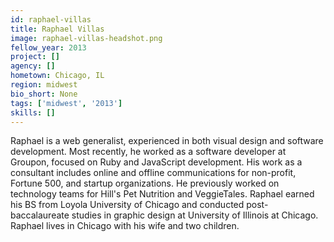 ```yaml
---
id: raphael-villas
title: Raphael Villas
image: raphael-villas-headshot.png
fellow_year: 2013
project: []
agency: []
hometown: Chicago, IL
region: midwest
bio_short: None
tags: ['midwest', '2013']
skills: []
---
```


Raphael is a web generalist, experienced in both visual design and software development.  Most recently, he worked as a software developer at Groupon, focused on Ruby and JavaScript development.  His work as a consultant includes online and offline communications for non-profit, Fortune 500, and startup organizations.  He previously worked on technology teams for Hill's Pet Nutrition and VeggieTales.  Raphael earned his BS from Loyola University of Chicago and conducted post-baccalaureate studies in graphic design at University of Illinois at Chicago.  Raphael lives in Chicago with his wife and two children.
